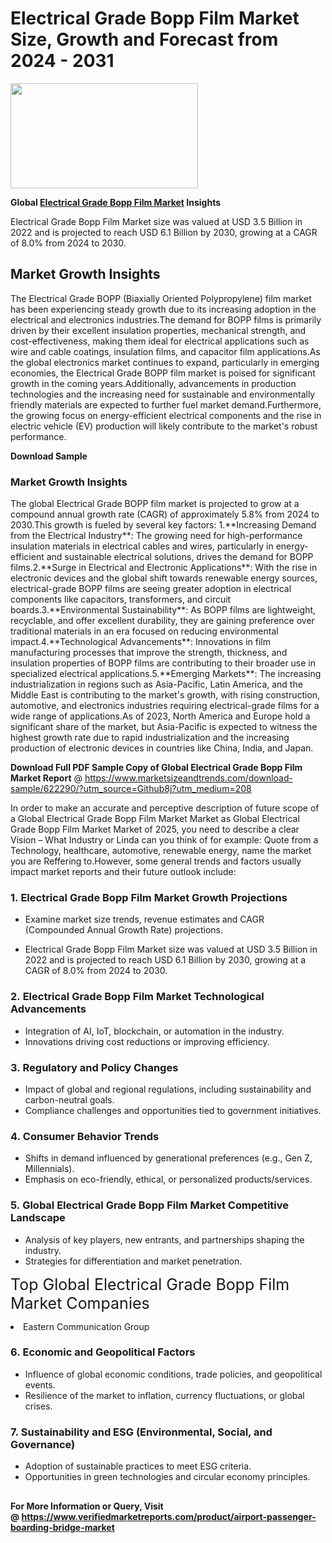 <H1>Electrical Grade Bopp Film Market Size, Growth and Forecast from 2024 - 2031</H1><img class="aligncenter size-medium wp-image-584254" src="https://thirdeyenews.in/wp-content/uploads/2024/09/Global-Market-Research-300x168.jpeg" alt="" width="300" height="168" /><p><strong>Global&nbsp;<a href="https://www.marketsizeandtrends.com/download-sample/622290/?utm_source=Github8j?utm_medium=208">Electrical Grade Bopp Film Market</a> Insights</strong></p><p>Electrical Grade Bopp Film Market size was valued at USD 3.5 Billion in 2022 and is projected to reach USD 6.1 Billion by 2030, growing at a CAGR of 8.0% from 2024 to 2030.</p><p><h2>Market Growth Insights</h2> The Electrical Grade BOPP (Biaxially Oriented Polypropylene) film market has been experiencing steady growth due to its increasing adoption in the electrical and electronics industries.The demand for BOPP films is primarily driven by their excellent insulation properties, mechanical strength, and cost-effectiveness, making them ideal for electrical applications such as wire and cable coatings, insulation films, and capacitor film applications.As the global electronics market continues to expand, particularly in emerging economies, the Electrical Grade BOPP film market is poised for significant growth in the coming years.Additionally, advancements in production technologies and the increasing need for sustainable and environmentally friendly materials are expected to further fuel market demand.Furthermore, the growing focus on energy-efficient electrical components and the rise in electric vehicle (EV) production will likely contribute to the market's robust performance.<p><strong>Download Sample</strong></p> <h3>Market Growth Insights</h3> The global Electrical Grade BOPP film market is projected to grow at a compound annual growth rate (CAGR) of approximately 5.8% from 2024 to 2030.This growth is fueled by several key factors: 1.**Increasing Demand from the Electrical Industry**: The growing need for high-performance insulation materials in electrical cables and wires, particularly in energy-efficient and sustainable electrical solutions, drives the demand for BOPP films.2.**Surge in Electrical and Electronic Applications**: With the rise in electronic devices and the global shift towards renewable energy sources, electrical-grade BOPP films are seeing greater adoption in electrical components like capacitors, transformers, and circuit boards.3.**Environmental Sustainability**: As BOPP films are lightweight, recyclable, and offer excellent durability, they are gaining preference over traditional materials in an era focused on reducing environmental impact.4.**Technological Advancements**: Innovations in film manufacturing processes that improve the strength, thickness, and insulation properties of BOPP films are contributing to their broader use in specialized electrical applications.5.**Emerging Markets**: The increasing industrialization in regions such as Asia-Pacific, Latin America, and the Middle East is contributing to the market's growth, with rising construction, automotive, and electronics industries requiring electrical-grade films for a wide range of applications.As of 2023, North America and Europe hold a significant share of the market, but Asia-Pacific is expected to witness the highest growth rate due to rapid industrialization and the increasing production of electronic devices in countries like China, India, and Japan.<p><span class=""><strong>Download Full PDF Sample Copy of Global Electrical Grade Bopp Film Market Report</strong> @ <a href="https://www.marketsizeandtrends.com/download-sample/622290/?utm_source=Github8j?utm_medium=208" target="_blank">https://www.marketsizeandtrends.com/download-sample/622290/?utm_source=Github8j?utm_medium=208</a></span></p><p>In order to make an accurate and perceptive description of future scope of a Global&nbsp;Electrical Grade Bopp Film Market Market as Global&nbsp;Electrical Grade Bopp Film Market Market of 2025, you need to describe a clear Vision &ndash; What Industry or Linda can you think of for example: Quote from a Technology, healthcare, automotive, renewable energy, name the market you are Reffering to.However, some general trends and factors usually impact market reports and their future outlook include:</p><h3>1.&nbsp;<strong>Electrical Grade Bopp Film Market Growth Projections</strong></h3><ul><li>Examine market size trends, revenue estimates and CAGR (Compounded Annual Growth Rate) projections.</li><li><p>Electrical Grade Bopp Film Market size was valued at USD 3.5 Billion in 2022 and is projected to reach USD 6.1 Billion by 2030, growing at a CAGR of 8.0% from 2024 to 2030.</p></li></ul><h3>2.&nbsp;<strong>Electrical Grade Bopp Film Market Technological Advancements</strong></h3><ul><li>Integration of AI, IoT, blockchain, or automation in the industry.</li><li>Innovations driving cost reductions or improving efficiency.</li></ul><h3>3.&nbsp;<strong>Regulatory and Policy Changes</strong></h3><ul><li>Impact of global and regional regulations, including sustainability and carbon-neutral goals.</li><li>Compliance challenges and opportunities tied to government initiatives.</li></ul><h3>4.&nbsp;<strong>Consumer Behavior Trends</strong></h3><ul><li>Shifts in demand influenced by generational preferences (e.g., Gen Z, Millennials).</li><li>Emphasis on eco-friendly, ethical, or personalized products/services.</li></ul><h3>5.&nbsp;<strong>Global Electrical Grade Bopp Film Market Competitive Landscape</strong></h3><ul><li>Analysis of key players, new entrants, and partnerships shaping the industry.</li><li>Strategies for differentiation and market penetration.</li></ul><p data-pm-slice="1 1 []"><span style="color: inherit; font-family: inherit; font-size: 25px;">Top Global Electrical Grade Bopp Film Market Companies</span></p><div class="" data-test-id=""><p><li>Eastern Communication Group</li></p></div><h3>6.&nbsp;<strong>Economic and Geopolitical Factors</strong></h3><ul><li>Influence of global economic conditions, trade policies, and geopolitical events.</li><li>Resilience of the market to inflation, currency fluctuations, or global crises.</li></ul><h3>7.&nbsp;<strong>Sustainability and ESG (Environmental, Social, and Governance)</strong></h3><ul><li>Adoption of sustainable practices to meet ESG criteria.</li><li>Opportunities in green technologies and circular economy principles.</li></ul><h2><strong style="font-size: 14px;">For More Information or Query, Visit @&nbsp;</strong><a style="background-color: #ffffff; font-size: 14px;" href="https://www.marketsizeandtrends.com/report/electrical-grade-bopp-film-market/" target="_blank">https://www.verifiedmarketreports.com/product/airport-passenger-boarding-bridge-market</a></h2>